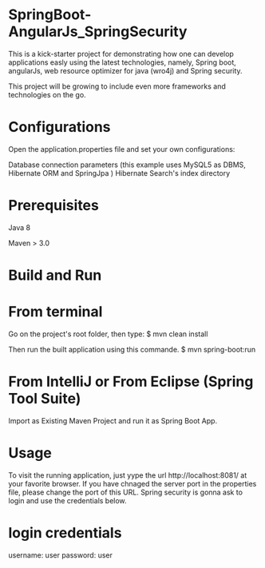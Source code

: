 # SpringBoot-AngularJs_SpringSecurity
This is a kick-starter project for demonstrating how one can develop applications easly using the latest technologies, namely, Spring boot, angularJs, web resource optimizer for java (wro4j) and Spring security. 

This project will be growing to include even more frameworks and technologies on the go. 

# Configurations

Open the application.properties file and set your own configurations:

Database connection parameters (this example uses MySQL5 as DBMS, Hibernate ORM and SpringJpa )
Hibernate Search's index directory
# Prerequisites

Java 8

Maven > 3.0

# Build and Run

# From terminal

Go on the project's root folder, then type:
  $ mvn clean install
  
Then run the built application using this commande.
  $ mvn spring-boot:run
  
# From IntelliJ or From Eclipse (Spring Tool Suite)

Import as Existing Maven Project and run it as Spring Boot App.

# Usage

To visit the running application, just yype the url http://localhost:8081/ at your favorite browser. If you have chnaged the server port in the properties file, please change the port of this URL. 
Spring security is gonna ask to login and use the credentials below. 
# login credentials
username: user
password: user
